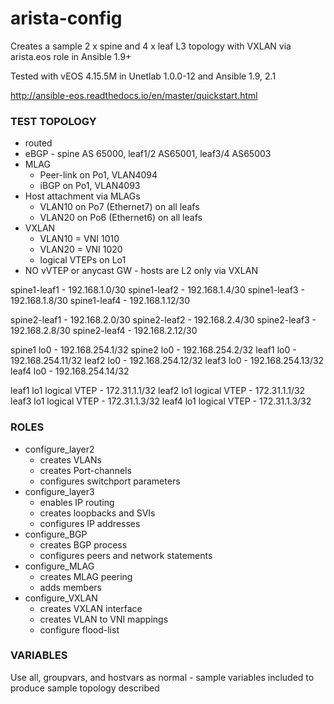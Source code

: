 # arista-config

Creates a sample 2 x spine and 4 x leaf L3 topology with VXLAN 
via arista.eos role in Ansible 1.9+

Tested with vEOS 4.15.5M in Unetlab 1.0.0-12 and Ansible 1.9, 2.1

http://ansible-eos.readthedocs.io/en/master/quickstart.html

### TEST TOPOLOGY ####
- routed
- eBGP - spine AS 65000, leaf1/2 AS65001, leaf3/4 AS65003
- MLAG
  - Peer-link on Po1, VLAN4094
  - iBGP on Po1, VLAN4093
- Host attachment via MLAGs
  - VLAN10 on Po7 (Ethernet7) on all leafs
  - VLAN20 on Po6 (Ethernet6) on all leafs
- VXLAN
  - VLAN10 = VNI 1010
  - VLAN20 = VNI 1020
  - logical VTEPs on Lo1
- NO vVTEP or anycast GW - hosts are L2 only via VXLAN

spine1-leaf1 - 192.168.1.0/30
spine1-leaf2 - 192.168.1.4/30
spine1-leaf3 - 192.168.1.8/30
spine1-leaf4 - 192.168.1.12/30

spine2-leaf1 - 192.168.2.0/30
spine2-leaf2 - 192.168.2.4/30
spine2-leaf3 - 192.168.2.8/30
spine2-leaf4 - 192.168.2.12/30

spine1 lo0 - 192.168.254.1/32
spine2 lo0 - 192.168.254.2/32
leaf1 lo0 - 192.168.254.11/32
leaf2 lo0 - 192.168.254.12/32
leaf3 lo0 - 192.168.254.13/32
leaf4 lo0 - 192.168.254.14/32

leaf1 lo1 logical VTEP - 172.31.1.1/32
leaf2 lo1 logical VTEP - 172.31.1.1/32
leaf3 lo1 logical VTEP - 172.31.1.3/32
leaf4 lo1 logical VTEP - 172.31.1.3/32

### ROLES ###
- configure_layer2
  - creates VLANs
  - creates Port-channels
  - configures switchport parameters
- configure_layer3
  - enables IP routing
  - creates loopbacks and SVIs
  - configures IP addresses
- configure_BGP
  - creates BGP process
  - configures peers and network statements
- configure_MLAG
  - creates MLAG peering
  - adds members
- configure_VXLAN
  - creates VXLAN interface
  - creates VLAN to VNI mappings
  - configure flood-list
  
### VARIABLES ###
Use all, groupvars, and hostvars as normal - sample variables included to produce sample topology described
